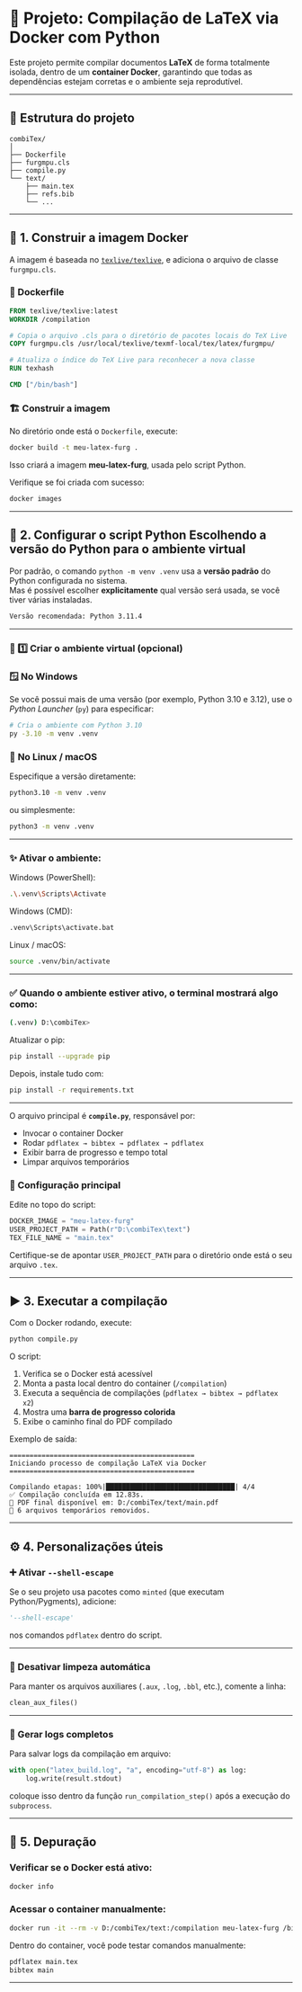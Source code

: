 # 🧱 Projeto: Compilação de LaTeX via Docker com Python

Este projeto permite compilar documentos **LaTeX** de forma totalmente isolada, dentro de um **container Docker**, garantindo que todas as dependências estejam corretas e o ambiente seja reprodutível.

---

## 📁 Estrutura do projeto

```
combiTex/
│
├── Dockerfile
├── furgmpu.cls
├── compile.py
└── text/
    ├── main.tex
    ├── refs.bib
    └── ...
```

---

## 🚀 1. Construir a imagem Docker

A imagem é baseada no [`texlive/texlive`](https://hub.docker.com/r/texlive/texlive), e adiciona o arquivo de classe `furgmpu.cls`.

### 🔧 Dockerfile

```Dockerfile
FROM texlive/texlive:latest
WORKDIR /compilation

# Copia o arquivo .cls para o diretório de pacotes locais do TeX Live
COPY furgmpu.cls /usr/local/texlive/texmf-local/tex/latex/furgmpu/

# Atualiza o índice do TeX Live para reconhecer a nova classe
RUN texhash

CMD ["/bin/bash"]
```

### 🏗️ Construir a imagem

No diretório onde está o `Dockerfile`, execute:

```bash
docker build -t meu-latex-furg .
```

Isso criará a imagem **meu-latex-furg**, usada pelo script Python.

Verifique se foi criada com sucesso:

```bash
docker images
```

---

## 🐍 2. Configurar o script Python Escolhendo a versão do Python para o ambiente virtual

Por padrão, o comando `python -m venv .venv` usa a **versão padrão** do Python configurada no sistema.  
Mas é possível escolher **explicitamente** qual versão será usada, se você tiver várias instaladas.

```bash
Versão recomendada: Python 3.11.4
```
---

### 🧱 1️⃣ Criar o ambiente virtual (opcional)

### 🪟 **No Windows**

Se você possui mais de uma versão (por exemplo, Python 3.10 e 3.12), use o *Python Launcher* (`py`) para especificar:

```bash
# Cria o ambiente com Python 3.10
py -3.10 -m venv .venv
```
### 🐧 **No Linux / macOS**

Especifique a versão diretamente:
```bash
python3.10 -m venv .venv
```

ou simplesmente:

```bash
python3 -m venv .venv
```
---

### ✨ **Ativar o ambiente**:

Windows (PowerShell):
```bash
.\.venv\Scripts\Activate
```

Windows (CMD):
```bash
.venv\Scripts\activate.bat
```

Linux / macOS:
```bash
source .venv/bin/activate
```
---

### ✅ Quando o ambiente estiver ativo, o terminal mostrará algo como: 
```bash
(.venv) D:\combiTex>
```
Atualizar o pip:
```bash
pip install --upgrade pip
```

Depois, instale tudo com:

```bash
pip install -r requirements.txt
```

---
O arquivo principal é **`compile.py`**, responsável por:

- Invocar o container Docker
- Rodar `pdflatex → bibtex → pdflatex → pdflatex`
- Exibir barra de progresso e tempo total
- Limpar arquivos temporários

### 🧩 Configuração principal 

Edite no topo do script:

```python
DOCKER_IMAGE = "meu-latex-furg"
USER_PROJECT_PATH = Path(r"D:\combiTex\text")
TEX_FILE_NAME = "main.tex"
```

Certifique-se de apontar `USER_PROJECT_PATH` para o diretório onde está o seu arquivo `.tex`.

---

## ▶️ 3. Executar a compilação

Com o Docker rodando, execute:

```bash
python compile.py
```

O script:

1. Verifica se o Docker está acessível  
2. Monta a pasta local dentro do container (`/compilation`)  
3. Executa a sequência de compilações (`pdflatex → bibtex → pdflatex x2`)  
4. Mostra uma **barra de progresso colorida**  
5. Exibe o caminho final do PDF compilado  

Exemplo de saída:

```
==============================================
Iniciando processo de compilação LaTeX via Docker
==============================================

Compilando etapas: 100%|████████████████████████████████| 4/4
✅ Compilação concluída em 12.83s.
📄 PDF final disponível em: D:/combiTex/text/main.pdf
🧹 6 arquivos temporários removidos.
```

---

## ⚙️ 4. Personalizações úteis

### ➕ Ativar `--shell-escape`

Se o seu projeto usa pacotes como `minted` (que executam Python/Pygments), adicione:

```python
'--shell-escape'
```
nos comandos `pdflatex` dentro do script.

---

### 🧽 Desativar limpeza automática

Para manter os arquivos auxiliares (`.aux`, `.log`, `.bbl`, etc.), comente a linha:

```python
clean_aux_files()
```

---

### 🧾 Gerar logs completos

Para salvar logs da compilação em arquivo:

```python
with open("latex_build.log", "a", encoding="utf-8") as log:
    log.write(result.stdout)
```
coloque isso dentro da função `run_compilation_step()` após a execução do `subprocess`.

---

## 🧩 5. Depuração

### Verificar se o Docker está ativo:
```bash
docker info
```

### Acessar o container manualmente:
```bash
docker run -it --rm -v D:/combiTex/text:/compilation meu-latex-furg /bin/bash
```
Dentro do container, você pode testar comandos manualmente:
```bash
pdflatex main.tex
bibtex main
```

---
